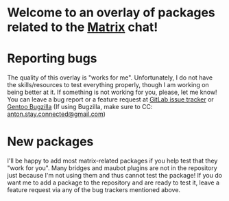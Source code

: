 Welcome to an overlay of packages related to the [Matrix](https://matrix.org) chat!
=====


Reporting bugs
====

The quality of this overlay is "works for me". Unfortunately, I do not have
the skills/resources to test everything properly, though I am working on being
better at it. If something is not working for you, please, let me know! You
can leave a bug report or a feature request at
[GitLab issue tracker](https://gitlab.com/anton.molyboha.group/gentoo/overlays/matrix/-/issues)
or
[Gentoo Bugzilla](https://bugs.gentoo.org/)
(If using Bugzilla, make sure to CC: anton.stay.connected@gmail.com)


New packages
====

I'll be happy to add most matrix-related packages if you help test that they
"work for you". Many bridges and maubot plugins are not in the repository just
because I'm not using them and thus cannot test the package! If you do want me
to add a package to the repository and are ready to test it, leave a feature
request via any of the bug trackers mentioned above.
